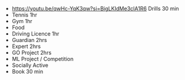 - https://youtu.be/qwHc-YqK3qw?si=BigLKIdMe3clA1R6 Drills 30 min
- Tennis 1hr
- Gym 1hr
- Food
- Driving Licence 1hr
- Guardian 2hrs
- Expert 2hrs
- GO Project 2hrs
- ML Project / Competition 
- Socially Active 
- Book 30 min 